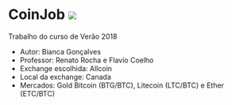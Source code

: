 # CoinJob ![](https://www.forexbrokerz.com/files/1510845637allcoin.jpg)
Trabalho do curso de Verão 2018

  - Autor: Bianca Gonçalves
  - Professor: Renato Rocha e Flavio Coelho
  - Exchange escolhida: Allcoin
  - Local da exchange: Canada
  - Mercados: Gold Bitcoin (BTG/BTC), Litecoin (LTC/BTC) e Ether (ETC/BTC)
